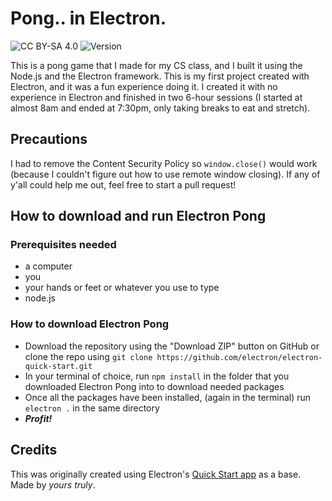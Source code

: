 # Pong.. in Electron.
![CC BY-SA 4.0](https://img.shields.io/github/license/BeanedTaco/electron-pong?style=flat-square) ![Version](https://img.shields.io/github/package-json/v/BeanedTaco/electron-pong?style=flat-square)

This is a pong game that I made for my CS class, and I built it using the Node.js and the Electron framework. This is my first project created with Electron, and it was a fun experience doing it. I created it with no experience in Electron and finished in two 6-hour sessions (I started at almost 8am and ended at 7:30pm, only taking breaks to eat and stretch).
## Precautions
I had to remove the Content Security Policy so ``window.close()`` would work (because I couldn't figure out how to use remote window closing). If any of y'all could help me out, feel free to start a pull request!

## How to download and run Electron Pong

### Prerequisites needed
- a computer
- you
- your hands or feet or whatever you use to type
- node.js

### How to download Electron Pong
- Download the repository using the "Download ZIP" button on GitHub or clone the repo using ``git clone https://github.com/electron/electron-quick-start.git``
- In your terminal of choice, run ``npm install`` in the folder that you downloaded Electron Pong into to download needed packages
- Once all the packages have been installed, (again in the terminal) run ``electron .`` in the same directory
- ***Profit!***

## Credits
This was originally created using Electron's [Quick Start app](https://github.com/electron/electron-quick-start) as a base. Made by *yours truly*.
